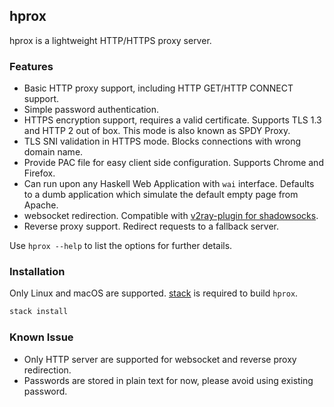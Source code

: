 ## hprox

hprox is a lightweight HTTP/HTTPS proxy server.

### Features

* Basic HTTP proxy support, including HTTP GET/HTTP CONNECT support.
* Simple password authentication.
* HTTPS encryption support, requires a valid certificate. Supports TLS 1.3 and
  HTTP 2 out of box. This mode is also known as SPDY Proxy.
* TLS SNI validation in HTTPS mode. Blocks connections with wrong domain name.
* Provide PAC file for easy client side configuration. Supports Chrome and Firefox.
* Can run upon any Haskell Web Application with `wai` interface. Defaults to
  a dumb application which simulate the default empty page from Apache.
* websocket redirection. Compatible with [v2ray-plugin for shadowsocks](https://github.com/shadowsocks/v2ray-plugin).
* Reverse proxy support. Redirect requests to a fallback server.

Use `hprox --help` to list the options for further details.

### Installation

Only Linux and macOS are supported. [stack](https://docs.haskellstack.org/en/stable/README/#how-to-install) is required to build `hprox`.

```sh
stack install
```

### Known Issue

* Only HTTP server are supported for websocket and reverse proxy redirection.
* Passwords are stored in plain text for now, please avoid using existing password.

